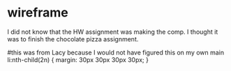 # wireframe
I did not know that the HW assignment was making the comp.  I thought it was to finish the chocolate pizza assignment.

#this was from Lacy because I would not have figured this on my own
main li:nth-child(2n) {
  margin: 30px 30px 30px 30px;
}